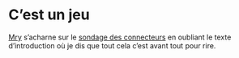 # C&#8217;est un jeu

[Mry](http://mry.blogs.com/les_instants_emery/2006/07/le_peuple_des_c.html) s’acharne sur le [sondage des connecteurs](http://www.tcrouzet.com/connecteurs/qcm.php) en oubliant le texte d’introduction où je dis que tout cela c’est avant tout pour rire.